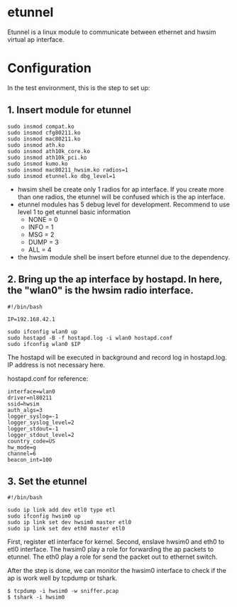 # etunnel
Etunnel is a linux module to communicate between ethernet and hwsim virtual ap interface.

# Configuration
In the test environment, this is the step to set up:
## 1. Insert module for etunnel
```bash=
sudo insmod compat.ko
sudo insmod cfg80211.ko
sudo insmod mac80211.ko
sudo insmod ath.ko
sudo insmod ath10k_core.ko
sudo insmod ath10k_pci.ko
sudo insmod kumo.ko
sudo insmod mac80211_hwsim.ko radios=1
sudo insmod etunnel.ko dbg_level=1
```
- hwsim shell be create only 1 radios for ap interface. If you create more than one radios, the etunnel will be confused which is the ap interface.
- etunnel modules has 5 debug level for development. Recommend to use level 1 to get etunnel basic information
	- NONE = 0
	- INFO = 1
	- MSG  = 2
	- DUMP = 3
	- ALL  = 4
- the hwsim module shell be insert before etunnel due to the dependency.

## 2. Bring up the ap interface by hostapd. In here, the "wlan0" is the hwsim radio interface.
```shell=
#!/bin/bash

IP=192.168.42.1

sudo ifconfig wlan0 up
sudo hostapd -B -f hostapd.log -i wlan0 hostapd.conf
sudo ifconfig wlan0 $IP
```
The hostapd will be executed in background and record log in hostapd.log. IP address is not necessary here.

hostapd.conf for reference:
```
interface=wlan0
driver=nl80211
ssid=hwsim
auth_algs=3
logger_syslog=-1
logger_syslog_level=2
logger_stdout=-1
logger_stdout_level=2
country_code=US
hw_mode=g
channel=6
beacon_int=100
```

## 3. Set the etunnel
```shell
#!/bin/bash

sudo ip link add dev etl0 type etl
sudo ifconfig hwsim0 up
sudo ip link set dev hwsim0 master etl0
sudo ip link set dev eth0 master etl0
```
First, register etl interface for kernel. Second, enslave hwsim0 and eth0 to etl0 interface.
The hwsim0 play a role for forwarding the ap packets to etunnel. The eth0 play a role for send the packet out to ethernet switch.

After the step is done, we can monitor the hwsim0 interface to check if the ap is work well by tcpdump or tshark.
```
$ tcpdump -i hwsim0 -w sniffer.pcap
$ tshark -i hwsim0
```

